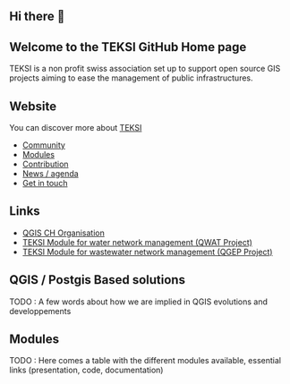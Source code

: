 ## Hi there 👋

<!--

**Here are some ideas to get you started:**

🙋‍♀️ A short introduction - what is your organization all about?
🌈 Contribution guidelines - how can the community get involved?
👩‍💻 Useful resources - where can the community find your docs? Is there anything else the community should know?
🍿 Fun facts - what does your team eat for breakfast?
🧙 Remember, you can do mighty things with the power of [Markdown](https://docs.github.com/github/writing-on-github/getting-started-with-writing-and-formatting-on-github/basic-writing-and-formatting-syntax)
-->
## Welcome to the TEKSI GitHub Home page

TEKSI is a non profit swiss association set up to support open source GIS projects aiming to ease the management of public infrastructures.

## Website
You can discover more about [TEKSI](https://www.teksi.ch)

* [Community](https://www.teksi.ch/communaute/)
* [Modules](https://www.teksi.ch/modules/)
* [Contribution](https://www.teksi.ch/contribution/)
* [News / agenda](https://www.teksi.ch/actualites-agenda/)
* [Get in touch](https://www.teksi.ch/contact/)

## Links
<!-- TODO Add  logos-->
* [QGIS CH Organisation](https://www.qgis.ch/) 
* [TEKSI Module for water network management (QWAT Project)](https://github.com/qwat/QWAT)
* [TEKSI Module for wastewater network management (QGEP Project)](https://github.com/QGEP/QGEP)

## QGIS / Postgis Based solutions

TODO : A few words about how we are implied in QGIS evolutions and developpements 

## Modules

TODO : Here comes a table with the different modules available, essential links (presentation, code, documentation)
